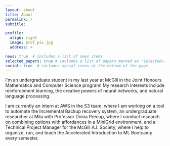 ```yaml
---
layout: about
title: About
permalink: /
subtitle:

profile:
  align: right
  image: prof_pic.jpg
  address: >

news: true  # includes a list of news items
selected_papers: true # includes a list of papers marked as "selected={true}"
social: true  # includes social icons at the bottom of the page
---
```


I'm an undergraduate student in my last year at McGill in the Joint Honours Mathematics and Computer Science program! My research interests include reinforcement learning, the creative powers of neural networks, and natural language processing.

I am currently an intern at AWS in the S3 team, where I am working on a tool to automate the Incremental Backup recovery system, an undergraduate researcher at Mila with Professor Doina Precup, where I conduct research on combining options with affordances in a MiniGrid environment, and a Technical Project Manager for the McGill A.I. Society, where I help to organize, run, and teach the Accelerated Introduction to ML Bootcamp every semester.

